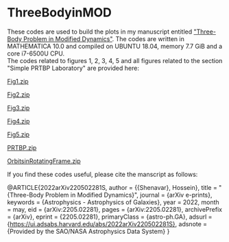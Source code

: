 # ThreeBodyinMOD
These codes are used to build the plots in my manuscript entitled ["Three-Body Problem in Modified Dynamics"](https://arxiv.org/abs/2205.02281). The codes are written in MATHEMATICA 10.0 and compiled on UBUNTU 18.04, memory 7.7 GiB and a core i7-6500U CPU.  
The codes related to figures 1, 2, 3, 4, 5 and all figures related to the section "Simple PRTBP Laboratory" are provided here: 

[Fig1.zip](https://github.com/Shenavar/ThreeBodyinMOD/blob/main/Fig1.zip)

[Fig2.zip](https://github.com/Shenavar/ThreeBodyinMOD/files/8618169/Fig2.zip)

[Fig3.zip](https://github.com/Shenavar/ThreeBodyinMOD/files/8618185/Fig3.zip)

[Fig4.zip](https://github.com/Shenavar/ThreeBodyinMOD/files/8618206/Fig4.zip)

[Fig5.zip](https://github.com/Shenavar/ThreeBodyinMOD/files/8618226/Fig5.zip)

[PRTBP.zip](https://github.com/Shenavar/ThreeBodyinMOD/files/8618297/PRTBP.zip)

[OrbitsinRotatingFrame.zip](https://github.com/Shenavar/ThreeBodyinMOD/blob/main/OrbitsinRotatingFrame.zip)

If you find these codes useful, please cite the manscript as follows:

@ARTICLE{2022arXiv220502281S,
       author = {{Shenavar}, Hossein},
        title = "{Three-Body Problem in Modified Dynamics}",
      journal = {arXiv e-prints},
     keywords = {Astrophysics - Astrophysics of Galaxies},
         year = 2022,
        month = may,
          eid = {arXiv:2205.02281},
        pages = {arXiv:2205.02281},
archivePrefix = {arXiv},
       eprint = {2205.02281},
 primaryClass = {astro-ph.GA},
       adsurl = {https://ui.adsabs.harvard.edu/abs/2022arXiv220502281S},
      adsnote = {Provided by the SAO/NASA Astrophysics Data System}
}
